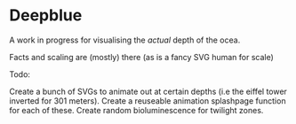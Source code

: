 # Deepblue

A work in progress for visualising the *actual* depth of the ocea.

Facts and scaling are (mostly) there (as is a fancy SVG human for scale)

Todo:

Create a bunch of SVGs to animate out at certain depths (i.e the eiffel tower inverted for 301 meters).
Create a reuseable animation splashpage function for each of these.
Create random bioluminescence for twilight zones.
